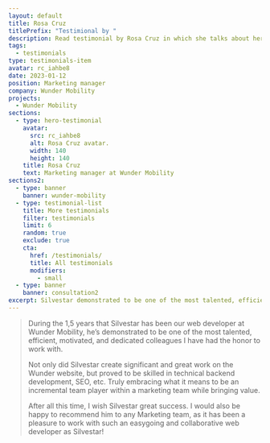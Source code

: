```yaml
---
layout: default
title: Rosa Cruz
titlePrefix: "Testimional by "
description: Read testimonial by Rosa Cruz in which she talks about her positive experience in working with Silvestar Bistrović.
tags:
  - testimonials
type: testimonials-item
avatar: rc_iahbe8
date: 2023-01-12
position: Marketing manager
company: Wunder Mobility
projects:
  - Wunder Mobility
sections:
  - type: hero-testimonial
    avatar:
      src: rc_iahbe8
      alt: Rosa Cruz avatar.
      width: 140
      height: 140
    title: Rosa Cruz
    text: Marketing manager at Wunder Mobility
sections2:
  - type: banner
    banner: wunder-mobility
  - type: testimonial-list
    title: More testimonials
    filter: testimonials
    limit: 6
    random: true
    exclude: true
    cta:
      href: /testimonials/
      title: All testimonials
      modifiers:
        - small
  - type: banner
    banner: consultation2
excerpt: Silvestar demonstrated to be one of the most talented, efficient, motivated, and...
---
```


> During the 1,5 years that Silvestar has been our web developer at Wunder Mobility, he’s demonstrated to be one of the most talented, efficient, motivated, and dedicated colleagues I have had the honor to work with.
>
> Not only did Silvestar create significant and great work on the Wunder website, but proved to be skilled in technical backend development, SEO, etc. Truly embracing what it means to be an incremental team player within a marketing team while bringing value.
>
> After all this time, I wish Silvestar great success. I would also be happy to recommend him to any Marketing team, as it has been a pleasure to work with such an easygoing and collaborative web developer as Silvestar!
